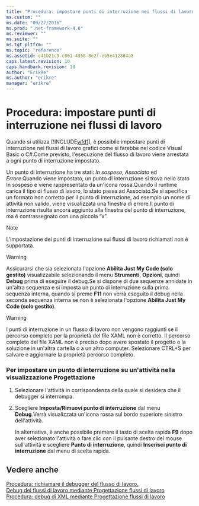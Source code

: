 ```yaml
---
title: "Procedura: impostare punti di interruzione nei flussi di lavoro | Microsoft Docs"
ms.custom: ""
ms.date: "09/27/2016"
ms.prod: ".net-framework-4.6"
ms.reviewer: ""
ms.suite: ""
ms.tgt_pltfrm: ""
ms.topic: "reference"
ms.assetid: e41b21c9-c061-4358-8e2f-eb5e412864a8
caps.latest.revision: 10
caps.handback.revision: 10
author: "ErikRe"
ms.author: "erikre"
manager: "erikre"
---
```

# Procedura: impostare punti di interruzione nei flussi di lavoro
Quando si utilizza [!INCLUDE[wfd1](../workflow-designer/includes/wfd1_md.md)], è possibile impostare punti di interruzione nei flussi di lavoro grafici come si farebbe nel codice Visual Basic o C\#.Come previsto, l'esecuzione del flusso di lavoro viene arrestata a ogni punto di interruzione impostato.  
  
 Un punto di interruzione ha tre stati: *In sospeso*, *Associato* ed *Errore*.Quando viene impostato, un punto di interruzione si trova nello stato In sospeso e viene rappresentato da un'icona rossa.Quando il runtime carica il tipo di flusso di lavoro, lo stato passa ad Associato.Se si specifica un formato non corretto per il punto di interruzione, ad esempio un nome di attività non valido, viene visualizzata una finestra di errore.Il punto di interruzione risulta ancora aggiunto alla finestra del punto di interruzione, ma è contrassegnato con una piccola “x”.  
  
> [!NOTE]
>  L'impostazione dei punti di interruzione sui flussi di lavoro richiamati non è supportata.  
  
> [!WARNING]
>  Assicurarsi che sia selezionata l'opzione **Abilita Just My Code \(solo gestito\)** visualizzabile selezionando il menu **Strumenti**, **Opzioni**, quindi **Debug** prima di eseguire il debug.Se si dispone di due sequenze annidate in un'altra sequenza e si imposta un punto di interruzione sulla prima sequenza interna, quando si preme **F11** non verrà eseguito il debug nella seconda sequenza interna se non è selezionata l'opzione **Abilita Just My Code \(solo gestito\)**.  
  
> [!WARNING]
>  I punti di interruzione in un flusso di lavoro non vengono raggiunti se il percorso completo per la proprietà del file XAML non è corretto. Il percorso completo del file XAML non è preciso dopo avere spostato il progetto o la soluzione in un'altra cartella o a un altro computer. Selezionare CTRL\+S per salvare e aggiornare la proprietà percorso completo.  
  
### Per impostare un punto di interruzione su un'attività nella visualizzazione Progettazione  
  
1.  Selezionare l'attività in corrispondenza della quale si desidera che il debugger si interrompa.  
  
2.  Scegliere **Imposta\/Rimuovi punto di interruzione** dal menu **Debug**.Verrà visualizzata un'icona rossa sul bordo superiore sinistro dell'attività.  
  
     In alternativa, è anche possibile premere il tasto di scelta rapida **F9** dopo aver selezionato l'attività o fare clic con il pulsante destro del mouse sull'attività e scegliere **Punto di interruzione**, quindi **Inserisci punto di interruzione** dal menu di scelta rapida.  
  
## Vedere anche  
 [Procedura: richiamare il debugger del flusso di lavoro.](../workflow-designer/how-to-invoke-the-workflow-debugger.md)   
 [Debug dei flussi di lavoro mediante Progettazione flussi di lavoro](../workflow-designer/debugging-workflows-with-the-workflow-designer.md)   
 [Procedura: debug di XML mediante Progettazione flussi di lavoro](../workflow-designer/how-to-debug-xaml-with-the-workflow-designer.md)